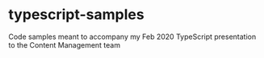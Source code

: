 # typescript-samples
Code samples meant to accompany my Feb 2020 TypeScript presentation to the Content Management team
